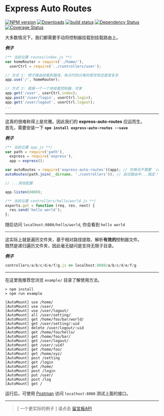 # Express Auto Routes
[![NPM version][npm-image]][npm-url]
[![Downloads][downloads-image]][npm-url]
[![build status][travis-image]][travis-url]
[![Dependency Status][dep-image]][dep-url]
[![Coverage Status][cov-img]][cov-url]

大多数情况下，我们都需要手动将控制器挂载到挂载路由上。

***例子***

```javascript
/** 当前位置 routes/index.js **/
var homeRouter = require('./home/'),
  userCtrl = require('../controllers/user');

// 方式 1: 把子路由挂载到路径。有点代码分离的感觉但还是很复杂
app.use('/', homeRouter);

// 方式 2: 直接一个一个地挂载控制器，坑爹
app.get('/user', userCtrl.index);
app.post('/user/login', userCtrl.login);
app.get('/user/logout', userCtrl.logout);
...
```

****

这真的很难称得上是优雅。因此我们的  **express-auto-routes** 应运而生。  
首先，需要安装一下 **```npm install express-auto-routes --save```**  

***例子***

```javascript
/** 当前位置 app.js **/
var path = require('path'),
  express = require('express'),
  app = express();

var autoRoutes = require('express-auto-routes')(app); // 你再也不需要 `routes` 目录
autoRoutes(path.join(__dirname, './controllers')); // 自动路由中...搞定！

// ...其他配置

app.listen(8080);
```

```javascript
/** 当前位置 controllers/hello/world.js **/
exports.get = function (req, res, next) {
  res.send('hello world');
};
```

随后访问 `localhost:8080/hello/world`, 你会看到 `hello world`

****

这实际上就是遍历文件夹，基于相对路径提取、解析**有效的**控制器文件。  
既然是递归遍历文件夹，因此毫无疑问是支持无限子目录。

***例子***

```javascript
controllers/a/b/c/d/e/f/g.js => localhost:8080/a/b/c/d/e/f/g
```

****

在这里我推荐您浏览 `example/` 目录了解使用方法。

```
> npm install
> npm run example

[AutoMount] use /home/
[AutoMount] use /user/
[AutoMount] use /user/logout/
[AutoMount] all /user/setting/
[AutoMount] get /home/foo/bar/world/
[AutoMount] get /user/setting/:uid
[AutoMount] delete /user/logout/:uid
[AutoMount] get /home/foo/hello/
[AutoMount] get /home/foo/bar/
[AutoMount] get /user/logout/
[AutoMount] get /user/:uid?
[AutoMount] get /home/foo/
[AutoMount] get /home/xyz/
[AutoMount] post /setting
[AutoMount] get /login
[AutoMount] get /home/
[AutoMount] post /login
[AutoMount] put /user/
[AutoMount] post /log
[AutoMount] get /
```

运行后，可使用 [Postman](https://chrome.google.com/webstore/detail/postman/fhbjgbiflinjbdggehcddcbncdddomop) 访问 `localhost:8080` 测试上面的接口。

****

> [ 一个更实际的例子 ] 请点击 [留言板API](https://github.com/kenberkeley/msg-board-api)


[npm-url]: https://npmjs.org/package/express-auto-routes
[downloads-image]: http://img.shields.io/npm/dm/express-auto-routes.svg
[npm-image]: http://img.shields.io/npm/v/express-auto-routes.svg
[travis-image]: https://secure.travis-ci.org/kenberkeley/express-auto-routes.svg?branch=master
[travis-url]: https://travis-ci.org/kenberkeley/express-auto-routes
[dep-image]: http://david-dm.org/kenberkeley/express-auto-routes.svg?style=flat-square
[dep-url]: http://david-dm.org/kenberkeley/express-auto-routes
[cov-img]: https://coveralls.io/repos/github/kenberkeley/express-auto-routes/badge.svg?branch=master
[cov-url]: https://coveralls.io/github/kenberkeley/express-auto-routes?branch=master

